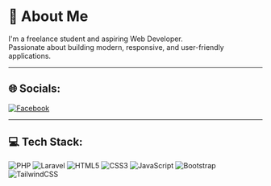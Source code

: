 # 👋 About Me
I'm a freelance student and aspiring Web Developer.  
Passionate about building modern, responsive, and user-friendly applications.  

---

## 🌐 Socials:
[![Facebook](https://img.shields.io/badge/Facebook-%231877F2.svg?&style=for-the-badge&logo=facebook&logoColor=white)]([https://facebook.com/](https://www.facebook.com/dave.magno.3150))

---

## 💻 Tech Stack:
![PHP](https://img.shields.io/badge/PHP-777BB4?style=for-the-badge&logo=php&logoColor=white)
![Laravel](https://img.shields.io/badge/Laravel-FF2D20?style=for-the-badge&logo=laravel&logoColor=white)
![HTML5](https://img.shields.io/badge/HTML5-E34F26?style=for-the-badge&logo=html5&logoColor=white)
![CSS3](https://img.shields.io/badge/CSS3-1572B6?style=for-the-badge&logo=css3&logoColor=white)
![JavaScript](https://img.shields.io/badge/JavaScript-F7DF1E?style=for-the-badge&logo=javascript&logoColor=black)
![Bootstrap](https://img.shields.io/badge/Bootstrap-563D7C?style=for-the-badge&logo=bootstrap&logoColor=white)
![TailwindCSS](https://img.shields.io/badge/Tailwind_CSS-38B2AC?style=for-the-badge&logo=tailwind-css&logoColor=white)
